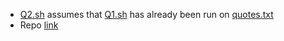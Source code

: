 - [Q2.sh](q2.sh) assumes that [Q1.sh](q1.sh) has already been run on [quotes.txt](https://gist.github.com/95ych/48d4cfc8d4014ec9d709bbfc5d3b2057)
- Repo [link](https://github.com/sinistration/iss-ass1)